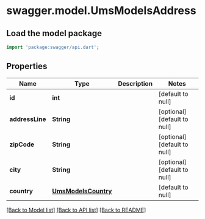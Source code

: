 # swagger.model.UmsModelsAddress

## Load the model package
```dart
import 'package:swagger/api.dart';
```

## Properties
Name | Type | Description | Notes
------------ | ------------- | ------------- | -------------
**id** | **int** |  | [default to null]
**addressLine** | **String** |  | [optional] [default to null]
**zipCode** | **String** |  | [optional] [default to null]
**city** | **String** |  | [optional] [default to null]
**country** | [**UmsModelsCountry**](UmsModelsCountry.md) |  | [default to null]

[[Back to Model list]](../README.md#documentation-for-models) [[Back to API list]](../README.md#documentation-for-api-endpoints) [[Back to README]](../README.md)


